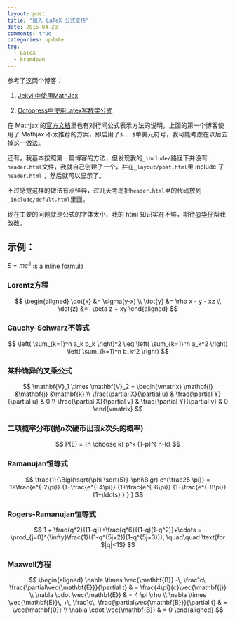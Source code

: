 ```yaml
---
layout: post
title: "加入 LaTeX 公式支持"
date: 2015-04-28
comments: true
categories: update
tag: 
  - LaTeX 
  - kramdown
---
```

参考了这两个博客：

1. [Jekyll中使用MathJax][1]

2. [Octopress中使用Latex写数学公式][2]

在 Mathjax 的[官方文档][3]里也有对行间公式表示方法的说明，上面的第一个博客使用了 Mathjax 不太推荐的方案，即启用了`$...$`单美元符号，我可能考虑在以后去掉这一做法。

还有，我基本按照第一篇博客的方法，但发现我的`_include/`路径下并没有`header.html`文件，我就自己创建了一个，并在`_layout/post.html`里 include 了`header.html` ，然后就可以显示了。

不过感觉这样的做法有点怪异，过几天考虑把`header.html`里的代码放到`_include/defult.html`里面。

现在主要的问题就是公式的字体太小，我的 html 知识实在不够，期待[@华仔][4]帮我改改。

## 示例：

$E=mc^2$ is a inline formula

### Lorentz方程 

$$ 
\begin{aligned} \dot{x} &= \sigma(y-x) \\ 
\dot{y} &= \rho x - y - xz \\ 
\dot{z} &= -\beta z + xy \end{aligned} 
$$

### Cauchy-Schwarz不等式 

$$ 
\left( \sum_{k=1}^n a_k b_k \right)^2 \leq \left( \sum_{k=1}^n a_k^2 \right) \left( \sum_{k=1}^n b_k^2 \right)
$$

### 某种诡异的叉乘公式

$$
\mathbf{V}_1 \times \mathbf{V}_2 =  \begin{vmatrix} \mathbf{i} &\mathbf{j} &\mathbf{k} \\ 
\frac{\partial X}{\partial u} &  \frac{\partial Y}{\partial u} & 0 \\ 
\frac{\partial X}{\partial v} &  \frac{\partial Y}{\partial v} & 0 \end{vmatrix} 
$$

### 二项概率分布(抛$n$次硬币出现$k$次头的概率)

$$ 
P(E)   = {n \choose k} p^k (1-p)^{ n-k} 
$$

### Ramanujan恒等式

$$ 
\frac{1}{\Bigl(\sqrt{\phi \sqrt{5}}-\phi\Bigr) e^{\frac25 \pi}} 
= 1+\frac{e^{-2\pi}} {1+\frac{e^{-4\pi}} {1+\frac{e^{-6\pi}} 
    {1+\frac{e^{-8\pi}} {1+\ldots} } } } 
$$

### Rogers-Ramanujan恒等式

$$ 
1 +  \frac{q^2}{(1-q)}+\frac{q^6}{(1-q)(1-q^2)}+\cdots =
\prod_{j=0}^{\infty}\frac{1}{(1-q^{5j+2})(1-q^{5j+3})},
    \quad\quad \text{for $|q|<1$} 
$$

### Maxwell方程

$$
\begin{aligned} \nabla \times \vec{\mathbf{B}} -\, \frac1c\, \frac{\partial\vec{\mathbf{E}}}{\partial t} & = \frac{4\pi}{c}\vec{\mathbf{j}} \\   
\nabla \cdot \vec{\mathbf{E}} & = 4 \pi \rho \\ 
\nabla \times \vec{\mathbf{E}}\, +\, \frac1c\, \frac{\partial\vec{\mathbf{B}}}{\partial t} & = \vec{\mathbf{0}} \\ 
\nabla \cdot \vec{\mathbf{B}} & = 0 \end{aligned} 
$$


[1]: http://www.pkuwwt.tk/linux/2013-12-03-jekyll-using-mathjax/ "Jekyll中使用MathJax"
[2]: http://dreamrunner.org/blog/2014/03/09/octopresszhong-shi-yong-latexxie-shu-xue-gong-shi/ "Octopress中使用Latex写数学公式"
[3]: http://docs.mathjax.org/en/latest/start.html
[4]: http://chenminghua.github.io
